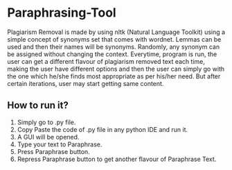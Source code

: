# Paraphrasing-Tool
Plagiarism Removal is made by using nltk (Natural Language Toolkit) using a simple concept  of synonyms set that comes with wordnet. Lemmas can be used and then their names will be synonyms. Randomly, any synonym can be assigned without changing the context. Everytime, program is run, the user can get a different flavour of plagiarism removed text each time, making the user have different options and then the user can simply go with the one which he/she finds most appropriate as per his/her need. But after certain iterations, user may start getting same content.

## How to run it?

1. Simply go to .py file.
2. Copy Paste the code of .py file in any python IDE and run it.
3. A GUI will be opened.
4. Type your text to Paraphrase.
5. Press Paraphrase button.
6. Repress Paraphrase button to get another flavour of Paraphrase Text.

